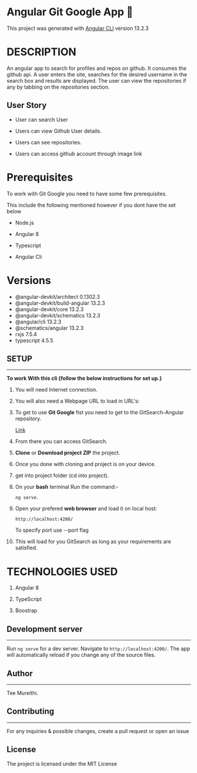 # Angular Git Google App 🚀

This project was generated with [Angular CLI](https://github.com/angular/angular-cli) version 13.2.3

# DESCRIPTION

An angular app to search for profiles and repos on github. It consumes the github api. A user enters the site, searches for the desired username in the search box and results are displayed. The user can view the repositories if any by tabbing on the repositories section.

## User Story
- User can search User

- Users can view Github User details.

- Users can see repositories.

- Users can access github account through image link


# Prerequisites

To work with Git Google you need to have some few prerequisites.

This include the following mentioned however if you dont have the set below 

- Node.js

- Angular 8

- Typescript

- Angular Cli

# Versions

- @angular-devkit/architect       0.1302.3
- @angular-devkit/build-angular   13.2.3
- @angular-devkit/core            13.2.3
- @angular-devkit/schematics      13.2.3
- @angular/cli                    13.2.3
- @schematics/angular             13.2.3
- rxjs                            7.5.4
- typescript                      4.5.5


## SETUP
---

**To work With this cli {follow the below instructions for set up.}**

1. You will need Internet connection.

2. You will also need a Webpage URL to load in URL's:

3. To get to use **Git Google** fist you need to get to the GitSearch-Angular repository. 

    [Link](https://github.com/Tee-Mureithi/)

4. From there you can access GitSearch.

5. **Clone** or **Download project ZIP** the project.

6. Once you done with cloning and project is on your device.

7. get into project folder (cd into project).

8. On your **bash** terminal Run the command:- 

    ```
    ng serve.
    ```

9. Open your prefered **web browser** and load it on local host:

    ```
    http://localhost:4200/
    ```

    To specify port use --port flag 

10. This will load for you GitSearch as long as your requirements are satisfied.


# TECHNOLOGIES USED

1. Angular 8

2. TypeScript

3. Boostrap


## Development server
---
Run `ng serve` for a dev server. Navigate to `http://localhost:4200/`. The app will automatically reload if you change any of the source files.


## Author
---
Tee Mureithi.

## Contributing
---
For any inquiries & possible changes, create a pull request or open an issue

## License
 The project is licensed under the MIT License
